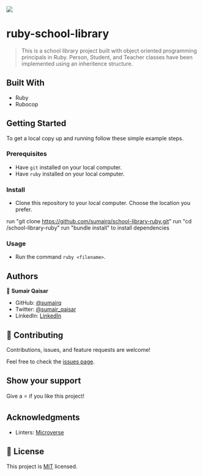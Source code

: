 ![](https://img.shields.io/badge/Microverse-blueviolet)
# ruby-school-library
> This is a school library project built with object oriented programming principals in Ruby. Person, Student, and Teacher classes have been implemented using an inheritence structure.


## Built With

- Ruby
- Rubocop


## Getting Started


To get a local copy up and running follow these simple example steps.

### Prerequisites

- Have `git` installed on your local computer.
- Have `ruby` installed on your local computer.

### Install

- Clone this repository to your local computer. Choose the location you prefer.

run "git clone https://github.com/sumairq/school-library-ruby.git"
run "cd /school-library-ruby"
run "bundle install" to install dependencies

### Usage

- Run the command `ruby <filename>`.

## Authors

👤 **Sumair Qaisar**

- GitHub: [@sumairq](https://github.com/sumairq)
- Twitter: [@sumair_qaisar](https://twitter.com/sumair_qaisar)
- LinkedIn: [LinkedIn](https://www.linkedin.com/in/sumairq/)

## 🤝 Contributing

Contributions, issues, and feature requests are welcome!

Feel free to check the [issues page](../../issues/).

## Show your support

Give a ⭐️ if you like this project!

## Acknowledgments

- Linters: [Microverse](https://github.com/microverseinc/linters-config)

## 📝 License

This project is [MIT](./LICENSE) licensed.
